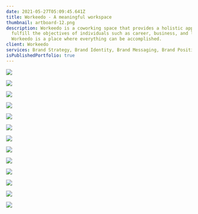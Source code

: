 ```yaml
---
date: 2021-05-27T05:09:45.641Z
title: Workeedo - A meaningful workspace
thumbnail: artboard-12.png
description: Workeedo is a coworking space that provides a holistic approach to
  fulfill the objectives of individuals such as career, business, and lifestyle.
  Workeedo is a place where everything can be accomplished.
client: Workeedo
services: Brand Strategy, Brand Identity, Brand Messaging, Brand Positioning
isPublishedPortfolio: true
---
```

![](artboard-4.png)

![](business-card.jpg)

![](artboard-1.png)

![](mac-laptop.jpg)

![](artboard-3.png)

![](artboard-6.png)

![](artboard-13.png)

![](artboard-5.png)

![](artboard-7.png)

![](artboard-8.png)

![](artboard-9.png)

![](artboard-10.png)

![](artboard-11.png)
